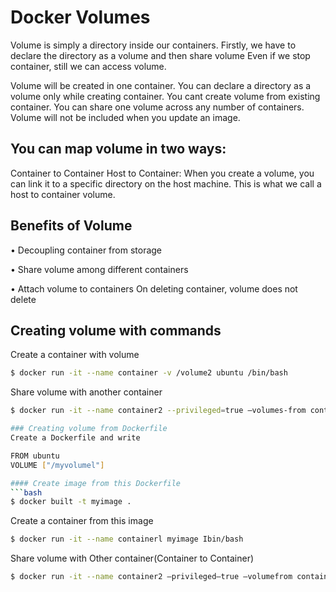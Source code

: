 # Docker Volumes

Volume is simply a directory inside our containers.
Firstly, we have to declare the directory as a volume and then share volume
Even if we stop container, still we can access volume.

Volume will be created in one container.
You can declare a directory as a volume only while creating container.
You cant create volume from existing container.
You can share one volume across any number of containers.
Volume will not be included when you update an image.

## You can map volume in two ways:
Container to Container
Host to Container: When you create a volume, you can link it to a specific directory on the host machine. This is what we call a host to container volume.

## Benefits of Volume
• Decoupling container from storage

• Share volume among different containers

• Attach volume to containers
On deleting container, volume does not delete

## Creating volume with commands
Create a container with volume
```bash
$ docker run -it --name container -v /volume2 ubuntu /bin/bash
```
Share volume with another container
```bash
$ docker run -it --name container2 --privileged=true —volumes-from containerl ubuntu /bin/bash

### Creating volume from Dockerfile
Create a Dockerfile and write

FROM ubuntu
VOLUME ["/myvolumel"]

#### Create image from this Dockerfile
```bash
$ docker built -t myimage .
```

Create a container from this image
```bash
$ docker run -it --name containerl myimage Ibin/bash
```

Share volume with Other container(Container to Container)
```bash
$ docker run -it --name container2 —privileged—true —volumefrom containerl ubuntu /bin/bash
```